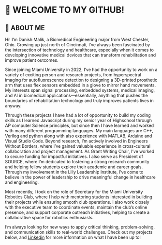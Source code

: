 # 🚀 WELCOME TO MY GITHUB!  

## 🌟 ABOUT ME  

Hi! I’m Danish Malik, a Biomedical Engineering major from West Chester, Ohio. Growing up just north of Cincinnati, I’ve always been fascinated by the intersection of technology and healthcare, especially when it comes to developing innovative medical devices that can transform rehabilitation and improve patient outcomes.

Since joining Miami University in 2022, I’ve had the opportunity to work on a variety of exciting person and research projects, from hyperspectral imaging for autofluorescence detection to designing a 3D-printed prosthetic arm that uses flex sensors embedded in a glove to mirror hand movements. My interests span signal processing, embedded systems, medical imaging, and AI in biomedical applications—essentially, anything that pushes the boundaries of rehabilitation technology and truly improves patients lives in anyway.  

Through these projects I have had a lot of opportunity to build my coding skills as I learned Javascript during my senior year of Highschool through AP computer Science principles, but since then I have learned and worked with many different programming languages. My main languages are C++, Verilog and python along with also experience with MATLAB, Arduino and Visual Studio Code. 
Beyond research, I’m actively involved in Engineers Without Borders, where I’ve gained valuable experience in cross-cultural collaboration and project management. As Grant Writing Chair, I’ve worked to secure funding for impactful initiatives. I also serve as President of SOURCE, where I’m dedicated to fostering a strong research community and helping fellow students explore their academic and career goals. Through my involvement in the Lilly Leadership Institute, I’ve come to believe in the power of leadership to drive meaningful change in healthcare and engineering.

Most recently, I took on the role of Secretary for the Miami University Robotics Club, where I help with mentoring students interested in building their projects while ensuring smooth club operations. I also work closely with the executive team to coordinate events, maintain the club’s online presence, and support corporate outreach initiatives, helping to create a collaborative space for robotics enthusiasts.

I’m always looking for new ways to apply critical thinking, problem-solving, and communication skills to real-world challenges. Check out my projects below, and [Linkedin](https://www.linkedin.com/in/muhammad-d-malik/) for more information on what I have been up to! 

<!---
malik21112/malik21112 is a ✨ special ✨ repository because its `README.md` (this file) appears on your GitHub profile.
You can click the Preview link to take a look at your changes.
--->
